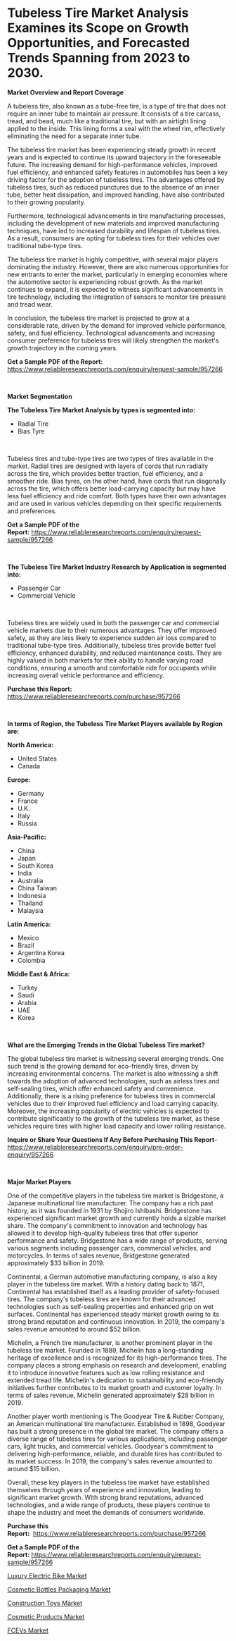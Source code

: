 <p><h1>Tubeless Tire Market Analysis Examines its Scope on Growth Opportunities, and Forecasted Trends Spanning from 2023 to 2030.</h1></p><p><strong>Market Overview and Report Coverage</strong></p>
<p><p>A tubeless tire, also known as a tube-free tire, is a type of tire that does not require an inner tube to maintain air pressure. It consists of a tire carcass, tread, and bead, much like a traditional tire, but with an airtight lining applied to the inside. This lining forms a seal with the wheel rim, effectively eliminating the need for a separate inner tube.</p><p>The tubeless tire market has been experiencing steady growth in recent years and is expected to continue its upward trajectory in the foreseeable future. The increasing demand for high-performance vehicles, improved fuel efficiency, and enhanced safety features in automobiles has been a key driving factor for the adoption of tubeless tires. The advantages offered by tubeless tires, such as reduced punctures due to the absence of an inner tube, better heat dissipation, and improved handling, have also contributed to their growing popularity.</p><p>Furthermore, technological advancements in tire manufacturing processes, including the development of new materials and improved manufacturing techniques, have led to increased durability and lifespan of tubeless tires. As a result, consumers are opting for tubeless tires for their vehicles over traditional tube-type tires.</p><p>The tubeless tire market is highly competitive, with several major players dominating the industry. However, there are also numerous opportunities for new entrants to enter the market, particularly in emerging economies where the automotive sector is experiencing robust growth. As the market continues to expand, it is expected to witness significant advancements in tire technology, including the integration of sensors to monitor tire pressure and tread wear.</p><p>In conclusion, the tubeless tire market is projected to grow at a considerable rate, driven by the demand for improved vehicle performance, safety, and fuel efficiency. Technological advancements and increasing consumer preference for tubeless tires will likely strengthen the market's growth trajectory in the coming years.</p></p>
<p><strong>Get a Sample PDF of the Report:</strong> <a href="https://www.reliableresearchreports.com/enquiry/request-sample/957266">https://www.reliableresearchreports.com/enquiry/request-sample/957266</a></p>
<p>&nbsp;</p>
<p><strong>Market Segmentation</strong></p>
<p><strong>The Tubeless Tire Market Analysis by types is segmented into:</strong></p>
<p><ul><li>Radial Tire</li><li>Bias Tyre</li></ul></p>
<p>&nbsp;</p>
<p><p>Tubeless tires and tube-type tires are two types of tires available in the market. Radial tires are designed with layers of cords that run radially across the tire, which provides better traction, fuel efficiency, and a smoother ride. Bias tyres, on the other hand, have cords that run diagonally across the tire, which offers better load-carrying capacity but may have less fuel efficiency and ride comfort. Both types have their own advantages and are used in various vehicles depending on their specific requirements and preferences.</p></p>
<p><strong>Get a Sample PDF of the Report:</strong>&nbsp;<a href="https://www.reliableresearchreports.com/enquiry/request-sample/957266">https://www.reliableresearchreports.com/enquiry/request-sample/957266</a></p>
<p>&nbsp;</p>
<p><strong>The Tubeless Tire Market Industry Research by Application is segmented into:</strong></p>
<p><ul><li>Passenger Car</li><li>Commercial Vehicle</li></ul></p>
<p>&nbsp;</p>
<p><p>Tubeless tires are widely used in both the passenger car and commercial vehicle markets due to their numerous advantages. They offer improved safety, as they are less likely to experience sudden air loss compared to traditional tube-type tires. Additionally, tubeless tires provide better fuel efficiency, enhanced durability, and reduced maintenance costs. They are highly valued in both markets for their ability to handle varying road conditions, ensuring a smooth and comfortable ride for occupants while increasing overall vehicle performance and efficiency.</p></p>
<p><strong>Purchase this Report:</strong>&nbsp; <a href="https://www.reliableresearchreports.com/purchase/957266">https://www.reliableresearchreports.com/purchase/957266</a></p>
<p>&nbsp;</p>
<p><strong>In terms of Region, the Tubeless Tire Market Players available by Region are:</strong></p>
<p>
    <p> <strong> North America: </strong>
        <ul>
            <li>United States</li>
            <li>Canada</li>
        </ul>
        </p> 
    <p> <strong> Europe: </strong>
        <ul>
            <li>Germany</li>
            <li>France</li>
            <li>U.K.</li>
            <li>Italy</li>
            <li>Russia</li>
        </ul>
        </p> 
    <p> <strong> Asia-Pacific: </strong>
        <ul>
            <li>China</li>
            <li>Japan</li>
            <li>South Korea</li>
            <li>India</li>
            <li>Australia</li>
            <li>China Taiwan</li>
            <li>Indonesia</li>
            <li>Thailand</li>
            <li>Malaysia</li>
        </ul>
        </p> 
    <p> <strong> Latin America: </strong>
        <ul>
            <li>Mexico</li>
            <li>Brazil</li>
            <li>Argentina Korea</li>
            <li>Colombia</li>
        </ul>
        </p> 
    <p> <strong> Middle East & Africa: </strong>
        <ul>
            <li>Turkey</li>
            <li>Saudi</li>
            <li>Arabia</li>
            <li>UAE</li>
            <li>Korea</li>
        </ul>
    </p>
    </p>
<p>&nbsp;</p>
<p><strong>What are the Emerging Trends in the Global Tubeless Tire market?</strong></p>
<p><p>The global tubeless tire market is witnessing several emerging trends. One such trend is the growing demand for eco-friendly tires, driven by increasing environmental concerns. The market is also witnessing a shift towards the adoption of advanced technologies, such as airless tires and self-sealing tires, which offer enhanced safety and convenience. Additionally, there is a rising preference for tubeless tires in commercial vehicles due to their improved fuel efficiency and load carrying capacity. Moreover, the increasing popularity of electric vehicles is expected to contribute significantly to the growth of the tubeless tire market, as these vehicles require tires with higher load capacity and lower rolling resistance.</p></p>
<p><strong>Inquire or Share Your Questions If Any Before Purchasing This Report</strong>- <a href="https://www.reliableresearchreports.com/enquiry/pre-order-enquiry/957266">https://www.reliableresearchreports.com/enquiry/pre-order-enquiry/957266</a></p>
<p>&nbsp;</p>
<p><strong>Major Market Players</strong></p>
<p><p>One of the competitive players in the tubeless tire market is Bridgestone, a Japanese multinational tire manufacturer. The company has a rich past history, as it was founded in 1931 by Shojiro Ishibashi. Bridgestone has experienced significant market growth and currently holds a sizable market share. The company's commitment to innovation and technology has allowed it to develop high-quality tubeless tires that offer superior performance and safety. Bridgestone has a wide range of products, serving various segments including passenger cars, commercial vehicles, and motorcycles. In terms of sales revenue, Bridgestone generated approximately $33 billion in 2019.</p><p>Continental, a German automotive manufacturing company, is also a key player in the tubeless tire market. With a history dating back to 1871, Continental has established itself as a leading provider of safety-focused tires. The company's tubeless tires are known for their advanced technologies such as self-sealing properties and enhanced grip on wet surfaces. Continental has experienced steady market growth owing to its strong brand reputation and continuous innovation. In 2019, the company's sales revenue amounted to around $52 billion.</p><p>Michelin, a French tire manufacturer, is another prominent player in the tubeless tire market. Founded in 1889, Michelin has a long-standing heritage of excellence and is recognized for its high-performance tires. The company places a strong emphasis on research and development, enabling it to introduce innovative features such as low rolling resistance and extended tread life. Michelin's dedication to sustainability and eco-friendly initiatives further contributes to its market growth and customer loyalty. In terms of sales revenue, Michelin generated approximately $28 billion in 2019.</p><p>Another player worth mentioning is The Goodyear Tire & Rubber Company, an American multinational tire manufacturer. Established in 1898, Goodyear has built a strong presence in the global tire market. The company offers a diverse range of tubeless tires for various applications, including passenger cars, light trucks, and commercial vehicles. Goodyear's commitment to delivering high-performance, reliable, and durable tires has contributed to its market success. In 2019, the company's sales revenue amounted to around $15 billion.</p><p>Overall, these key players in the tubeless tire market have established themselves through years of experience and innovation, leading to significant market growth. With strong brand reputations, advanced technologies, and a wide range of products, these players continue to shape the industry and meet the demands of consumers worldwide.</p></p>
<p><strong>Purchase this Report:</strong>&nbsp;&nbsp;<a href="https://www.reliableresearchreports.com/purchase/957266">https://www.reliableresearchreports.com/purchase/957266</a></p>
<p></p>
<p><strong>Get a Sample PDF of the Report:</strong>&nbsp;<a href="https://www.reliableresearchreports.com/enquiry/request-sample/957266">https://www.reliableresearchreports.com/enquiry/request-sample/957266</a></p>
<p><p><a href="https://github.com/GroverBarry/Market-Research-Report-List-2/blob/main/luxury-electric-bike-market.md">Luxury Electric Bike Market</a></p><p><a href="https://medium.com/@kyliemorgan1913/cosmetic-bottles-packaging-market-share-evolution-and-market-growth-trends-2023-2030-09fdd07764cd">Cosmetic Bottles Packaging Market</a></p><p><a href="https://medium.com/@alesiabrahimi58/construction-toys-market-trends-forecast-and-competitive-analysis-to-2030-4d40142070e8">Construction Toys Market</a></p><p><a href="https://medium.com/@kejsioni/cosmetic-products-market-comprehensive-assessment-by-type-application-and-geography-a94f2e2c5125">Cosmetic Products Market</a></p><p><a href="https://github.com/RickHolmes3/Market-Research-Report-List-2/blob/main/fcevs-market.md">FCEVs Market</a></p></p>